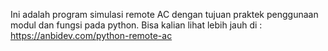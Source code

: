 Ini adalah program simulasi remote AC dengan tujuan praktek penggunaan modul dan fungsi pada python. Bisa kalian lihat lebih jauh di :
https://anbidev.com/python-remote-ac
